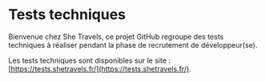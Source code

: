 # Tests techniques

Bienvenue chez She Travels, ce projet GitHub regroupe des tests techniques à réaliser pendant la phase de recrutement de développeur(se).

Les tests techniques sont disponibles sur le site : [https://tests.shetravels.fr/](https://tests.shetravels.fr/).